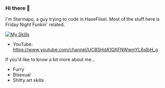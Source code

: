 ### Hi there 👋

I'm Starmapo, a guy trying to code in HaxeFlixel. Most of the stuff here is Friday Night Funkin' related.

[![My Skills](https://skillicons.dev/icons?i=haxe,haxeflixel,vscode)](https://skillicons.dev)

* YouTube: https://www.youtube.com/channel/UCBSHdA1QXFNWwmYL6sIbH_g

If you'd like to know a bit more about me...
* Furry
* Bisexual
* Shitty art skills

<!--
**Starmapo/Starmapo** is a ✨ _special_ ✨ repository because its `README.md` (this file) appears on your GitHub profile.

Here are some ideas to get you started:

- 🔭 I’m currently working on ...
- 🌱 I’m currently learning ...
- 👯 I’m looking to collaborate on ...
- 🤔 I’m looking for help with ...
- 💬 Ask me about ...
- 📫 How to reach me: ...
- 😄 Pronouns: ...
- ⚡ Fun fact: ...
-->
